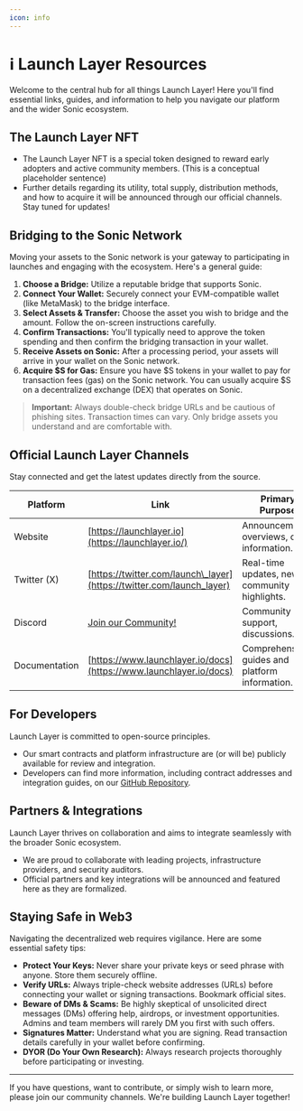 ```yaml
---
icon: info
---
```


# ℹ️ Launch Layer Resources

Welcome to the central hub for all things Launch Layer! Here you'll find essential links, guides, and information to help you navigate our platform and the wider Sonic ecosystem.

## &#x20;The Launch Layer NFT

* The Launch Layer NFT is a special token designed to reward early adopters and active community members. (This is a conceptual placeholder sentence)
* Further details regarding its utility, total supply, distribution methods, and how to acquire it will be announced through our official channels. Stay tuned for updates!

## Bridging to the Sonic Network

Moving your assets to the Sonic network is your gateway to participating in launches and engaging with the ecosystem. Here's a general guide:

1. **Choose a Bridge:** Utilize a reputable bridge that supports Sonic.&#x20;
2. **Connect Your Wallet:** Securely connect your EVM-compatible wallet (like MetaMask) to the bridge interface.
3. **Select Assets & Transfer:** Choose the asset you wish to bridge and the amount. Follow the on-screen instructions carefully.
4. **Confirm Transactions:** You'll typically need to approve the token spending and then confirm the bridging transaction in your wallet.
5. **Receive Assets on Sonic:** After a processing period, your assets will arrive in your wallet on the Sonic network.
6. **Acquire $S for Gas:** Ensure you have $S tokens in your wallet to pay for transaction fees (gas) on the Sonic network. You can usually acquire $S on a decentralized exchange (DEX) that operates on Sonic.

> **Important:** Always double-check bridge URLs and be cautious of phishing sites. Transaction times can vary. Only bridge assets you understand and are comfortable with.

## Official Launch Layer Channels

Stay connected and get the latest updates directly from the source.&#x20;

| Platform      | Link                                                                  | Primary Purpose                                |
| ------------- | --------------------------------------------------------------------- | ---------------------------------------------- |
| Website       | [https://launchlayer.io](https://launchlayer.io/)                     | Announcements, overviews, core information.    |
| Twitter (X)   | [https://twitter.com/launch\_layer](https://twitter.com/launch_layer) | Real-time updates, news, community highlights. |
| Discord       | [Join our Community!](YOUR_DISCORD_LINK_HERE/)                        | Community hub, support, discussions.           |
| Documentation | [https://www.launchlayer.io/docs](https://www.launchlayer.io/docs)    | Comprehensive guides and platform information. |

## For Developers

Launch Layer is committed to open-source principles.

* Our smart contracts and platform infrastructure are (or will be) publicly available for review and integration.
* Developers can find more information, including contract addresses and integration guides, on our [GitHub Repository](YOUR_GITHUB_LINK_HERE/).

## Partners & Integrations

Launch Layer thrives on collaboration and aims to integrate seamlessly with the broader Sonic ecosystem.

* We are proud to collaborate with leading projects, infrastructure providers, and security auditors.
* Official partners and key integrations will be announced and featured here as they are formalized.

## Staying Safe in Web3

Navigating the decentralized web requires vigilance. Here are some essential safety tips:

* **Protect Your Keys:** Never share your private keys or seed phrase with anyone. Store them securely offline.
* **Verify URLs:** Always triple-check website addresses (URLs) before connecting your wallet or signing transactions. Bookmark official sites.
* **Beware of DMs & Scams:** Be highly skeptical of unsolicited direct messages (DMs) offering help, airdrops, or investment opportunities. Admins and team members will rarely DM you first with such offers.
* **Signatures Matter:** Understand what you are signing. Read transaction details carefully in your wallet before confirming.
* **DYOR (Do Your Own Research):** Always research projects thoroughly before participating or investing.

***

If you have questions, want to contribute, or simply wish to learn more, please join our community channels. We're building Launch Layer together!

